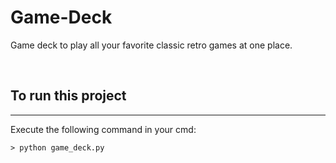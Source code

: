 # Game-Deck
Game deck to play all your favorite classic retro games at one place.


<br>

## To run this project
<hr>
Execute the following command in your cmd:<br>

    > python game_deck.py